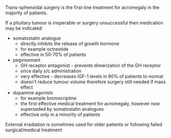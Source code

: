 Trans\-sphenoidal surgery is the first\-line treatment for acromegaly in the majority of patients.  
  
If a pituitary tumour is inoperable or surgery unsuccessful then medication may be indicated:  
* somatostatin analogue
	+ directly inhibits the release of growth hormone
	+ for example octreotide
	+ effective in 50\-70% of patients
* pegvisomant
	+ GH receptor antagonist \- prevents dimerization of the GH receptor
	+ once daily s/c administration
	+ very effective \- decreases IGF\-1 levels in 90% of patients to normal
	+ doesn't reduce tumour volume therefore surgery still needed if mass effect
* dopamine agonists
	+ for example bromocriptine
	+ the first effective medical treatment for acromegaly, however now superseded by somatostatin analogues
	+ effective only in a minority of patients

  
External irradiation is sometimes used for older patients or following failed surgical/medical treatment